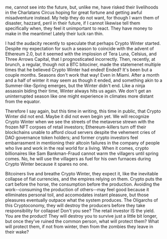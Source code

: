 me, cannot see into the future, but, unlike me, have risked their
livelihoods in the Charlatans Circus hoping for great fortune and
getting awful misadventure instead. My help they do not want, for though
I warn them of disaster, hazzard, peril in their future, if I cannot
likewise tell them specifically when, they feel it unimportant to react.
They have money to make in the meantime! Lately their luck ran thin.

I had the audacity recently to speculate that perhaps Crypto Winter
started. Despite my expectation for such a season to coincide with the
advent of Ethereum 2.0, but it seemed with the implosion of Tera Luna,
Celsius, and Three Arrows Capital, that I prognosticated incorrectly.
Then, recently, at brunch, a regular, though not a BTC bitociner, made
the statemenet multiple times that he believed Crypto Winter had ended!
Ended? It\'s been but a couple months. Seasons don\'t work that way!
Even in Miami. After a month and a half of winter it may seem as though
it ended, and something akin to a Summer-like-Spring emerges, but the
Winter didn\'t end. Like a ninja assassin biding their time, Winter
always hits us again. We don\'t get an uninterrupted season like one
might experience in climates more distant from the equator.

Therefore I say again, but this time in writing, this time in public,
that Crypto Winter did not end. Maybe it did not even begin yet. We will
recognize Crypto Winter when we see the streets of the metaverse strewn
with the frozen NFT corpses of retail investors; Ethereum-killers turn
off their blockchains unable to afford cloud servers despite the
vehement cries of DAO governance token holders; and former crypto
investors feel embarrasment in mentioning their altcoin failures in the
company of people who live and work in the real world for a living. When
it comes, crypto billionaires like Sam Bankman-Fraud cannot warm the
villagers until spring comes. No, he will use the villagers as fuel for
his own furnaces during Crypto Winter because it spares no one.

Bitcoiners live and breathe Crypto Winter, they expect it, like the
inevitable collapse of fiat currencies, and the empires relying on them.
Crypto puts the cart before the horse, the consumption before the
production. Avoiding the work\--consuming the production of others\--may
feel good because it elliminates personal toil, and accomodates instant
pleasure, but those pleasures eventually outpace what the system
produces. The Oligarchs of this Cryptoconomy, they will destroy the
producers before they take responsibility for collapse! Don\'t you see?
The retail investor IS the yield. You are the product! They will destroy
you to survive just a little bit longer, but once they\'ve ruined the
common person, what will protect them? What will protect them, if not
from winter, then from the zombies they leave in their wake?



